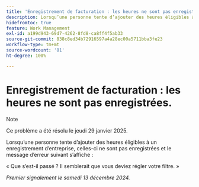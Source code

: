 ```yaml
---
title: 'Enregistrement de facturation : les heures ne sont pas enregistrées.'
description: Lorsqu’une personne tente d’ajouter des heures éligibles à un enregistrement d’entreprise, les heures ne sont pas enregistrées et un message s’affiche.
hidefromtoc: true
feature: Work Management
exl-id: a199d943-69d7-4262-8fd8-ca8ff4f5ab33
source-git-commit: 838c8ed34b72916597a4a28ec00a5711bba3fe23
workflow-type: tm+mt
source-wordcount: '81'
ht-degree: 100%

---
```


# Enregistrement de facturation : les heures ne sont pas enregistrées.

>[!NOTE]
>
>Ce problème a été résolu le jeudi 29 janvier 2025.

Lorsqu’une personne tente d’ajouter des heures éligibles à un enregistrement d’entreprise, celles-ci ne sont pas enregistrées et le message d’erreur suivant s’affiche :

« Que s’est-il passé ? Il semblerait que vous deviez régler votre filtre. »

_Premier signalement le samedi 13 décembre 2024._
